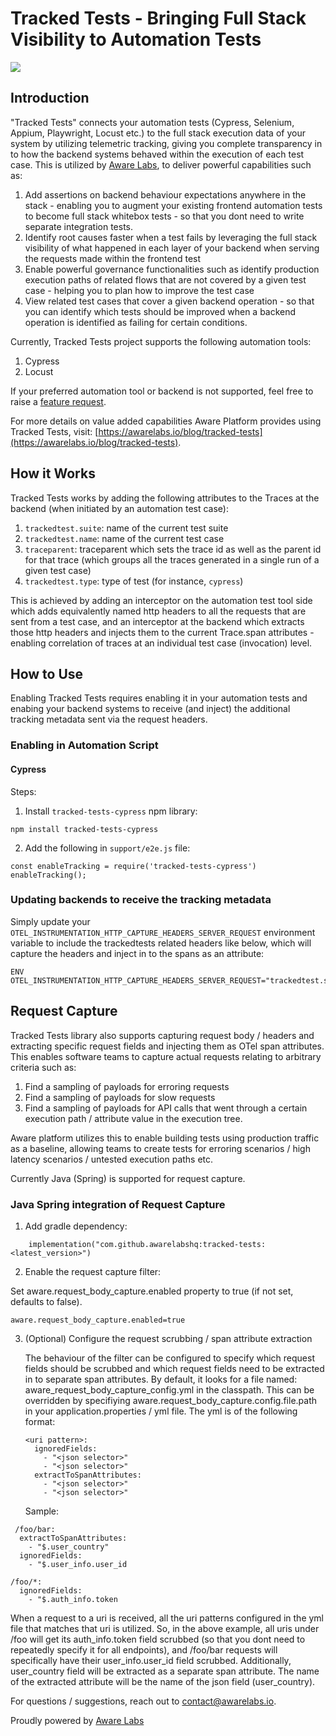 # Tracked Tests - Bringing Full Stack Visibility to Automation Tests
[![](https://jitpack.io/v/awarelabshq/tracked-tests.svg)](https://jitpack.io/#awarelabshq/tracked-tests)

## Introduction

"Tracked Tests" connects your automation tests (Cypress, Selenium, Appium, Playwright, Locust etc.) to the full stack execution data of your system by utilizing telemetric tracking, giving you complete transparency in to how the backend systems behaved within the execution of each test case. This is utilized by [Aware Labs](https://awarelabs.io), to deliver powerful capabilities such as:
1) Add assertions on backend behaviour expectations anywhere in the stack - enabling you to augment your existing frontend automation tests to become full stack whitebox tests - so that you dont need to write separate integration tests.
2) Identify root causes faster when a test fails by leveraging the full stack visibility of what happened in each layer of your backend when serving the requests made within the frontend test
3) Enable powerful governance functionalities such as identify production execution paths of related flows that are not covered by a given test case - helping you to plan how to improve the test case
4) View related test cases that cover a given backend operation - so that you can identify which tests should be improved when a backend operation is identified as failing for certain conditions.

Currently, Tracked Tests project supports the following automation tools:
1) Cypress
2) Locust

If your preferred automation tool or backend is not supported, feel free to raise a [feature request](https://github.com/awarelabshq/tracked-tests/issues/new).

For more details on value added capabilities Aware Platform provides using Tracked Tests, visit: [https://awarelabs.io/blog/tracked-tests](https://awarelabs.io/blog/tracked-tests).

## How it Works

Tracked Tests works by adding the following attributes to the Traces at the backend (when initiated by an automation test case):

1) `trackedtest.suite`: name of the current test suite
2) `trackedtest.name`: name of the current test case
3) `traceparent`: traceparent which sets the trace id as well as the parent id for that trace (which groups all the traces generated in a single run of a given test case)
4) `trackedtest.type`: type of test (for instance, `cypress`)

This is achieved by adding an interceptor on the automation test tool side which adds equivalently named http headers to all the requests that are sent from a test case, and an interceptor at the backend which extracts those http headers and injects them to the current Trace.span attributes - enabling correlation of traces at an individual test case (invocation) level.

## How to Use

Enabling Tracked Tests requires enabling it in your automation tests and enabing your backend systems to receive (and inject) the additional tracking metadata sent via the request headers.

### Enabling in Automation Script

#### Cypress

Steps:

1. Install `tracked-tests-cypress` npm library:  

```
npm install tracked-tests-cypress
``` 

  
2. Add the following in `support/e2e.js` file:  

```
const enableTracking = require('tracked-tests-cypress')
enableTracking();
```

  
### Updating backends to receive the tracking metadata

Simply update your ```OTEL_INSTRUMENTATION_HTTP_CAPTURE_HEADERS_SERVER_REQUEST``` environment variable to include the trackedtests related headers like below, which will capture the headers and inject in to the spans as an attribute:
```
ENV OTEL_INSTRUMENTATION_HTTP_CAPTURE_HEADERS_SERVER_REQUEST="trackedtest.suite,trackedtest.name,traceparent,test.type"
```

## Request Capture

Tracked Tests library also supports capturing request body / headers and extracting specific request fields and injecting them as OTel span attributes. This enables software teams to capture actual requests relating to arbitrary criteria such as:
1) Find a sampling of payloads for erroring requests
2) Find a sampling of payloads for slow requests
3) Find a sampling of payloads for API calls that went through a certain execution path / attribute value in the execution tree.

Aware platform utilizes this to enable building tests using production traffic as a baseline, allowing teams to create tests for erroring scenarios / high latency scenarios / untested execution paths etc.

Currently Java (Spring) is supported for request capture.

### Java Spring integration of Request Capture

1) Add gradle dependency:

```
    implementation("com.github.awarelabshq:tracked-tests:<latest_version>")
```

2) Enable the request capture filter:

Set aware.request_body_capture.enabled property to true (if not set, defaults to false).

```
aware.request_body_capture.enabled=true
```

3) (Optional) Configure the request scrubbing / span attribute extraction

   The behaviour of the filter can be configured to specify which request fields should be scrubbed and which request fields need to be extracted in to separate span attributes. By default, it looks for a file named: aware_request_body_capture_config.yml in the classpath. This can be overridden by specifiying aware.request_body_capture.config.file.path in your application.properties / yml file.
   The yml is of the following format:
   ```
   <uri pattern>:
     ignoredFields:
       - "<json selector>"
       - "<json selector>"
     extractToSpanAttributes:
       - "<json selector>"
       - "<json selector>"
   ```

   Sample:
  ```
   /foo/bar:
    extractToSpanAttributes:
      - "$.user_country"
    ignoredFields:
      - "$.user_info.user_id

  /foo/*:
    ignoredFields:
      - "$.auth_info.token
 ```

  When a request to a uri is received, all the uri patterns configured in the yml file that matches that uri is utilized. So, in the above example, all uris under /foo will get its auth_info.token field scrubbed (so that you dont need to repeatedly specify it for all endpoints), and /foo/bar requests will specifically have their user_info.user_id field scrubbed. Additionally, user_country field will be extracted as a separate span attribute. The name of the extracted attribute will be the name of the json field (user_country).
  
For questions / suggestions, reach out to [contact@awarelabs.io](mailto:contact@awarelabs.io).

Proudly powered by [Aware Labs](https://awarelabs.io)
